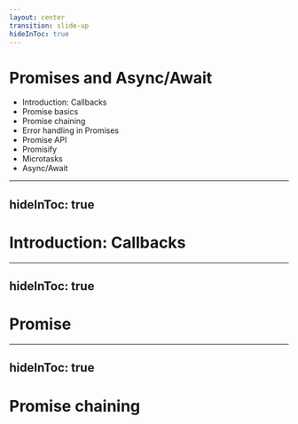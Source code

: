 ```yaml
---
layout: center
transition: slide-up
hideInToc: true
---
```


# Promises and Async/Await
<div mt-2 />

- Introduction: Callbacks
- Promise basics
- Promise chaining
- Error handling in Promises
- Promise API
- Promisify
- Microtasks
- Async/Await


---
hideInToc: true
---

# Introduction: Callbacks

---
hideInToc: true
---

# Promise

---
hideInToc: true
---

# Promise chaining
